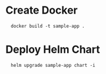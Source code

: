 # Create Docker
```
  docker build -t sample-app .
``` 

# Deploy Helm Chart
```
  helm upgrade sample-app chart -i
```
